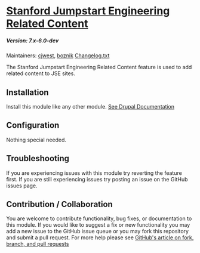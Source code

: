 # [Stanford Jumpstart Engineering Related Content](https://github.com/SU-SWS/stanford_jumpstart_engineering)
##### Version: 7.x-6.0-dev

Maintainers: [cjwest](https://github.com/cjwest), [boznik](https://github.com/boznik)
[Changelog.txt](CHANGELOG.txt)

The Stanford Jumpstart Engineering Related Content feature is used to add related content to JSE sites.


Installation
---

Install this module like any other module. [See Drupal Documentation](https://drupal.org/documentation/install/modules-themes/modules-7)

Configuration
---

Nothing special needed.

Troubleshooting
---

If you are experiencing issues with this module try reverting the feature first. If you are still experiencing issues try posting an issue on the GitHub issues page.

Contribution / Collaboration
---

You are welcome to contribute functionality, bug fixes, or documentation to this module. If you would like to suggest a fix or new functionality you may add a new issue to the GitHub issue queue or you may fork this repository and submit a pull request. For more help please see [GitHub's article on fork, branch, and pull requests](https://help.github.com/articles/using-pull-requests)
